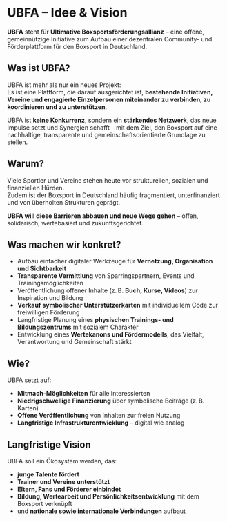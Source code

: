 # UBFA – Idee & Vision

**UBFA** steht für **Ultimative Boxsportsförderungsallianz** – eine offene, gemeinnützige Initiative zum Aufbau einer dezentralen Community- und Förderplattform für den Boxsport in Deutschland.

## Was ist UBFA?

UBFA ist mehr als nur ein neues Projekt:  
Es ist eine Plattform, die darauf ausgerichtet ist, **bestehende Initiativen, Vereine und engagierte Einzelpersonen miteinander zu verbinden, zu koordinieren und zu unterstützen**.

UBFA ist **keine Konkurrenz**, sondern ein **stärkendes Netzwerk**, das neue Impulse setzt und Synergien schafft – mit dem Ziel, den Boxsport auf eine nachhaltige, transparente und gemeinschaftsorientierte Grundlage zu stellen.

## Warum?

Viele Sportler und Vereine stehen heute vor strukturellen, sozialen und finanziellen Hürden.  
Zudem ist der Boxsport in Deutschland häufig fragmentiert, unterfinanziert und von überholten Strukturen geprägt.  

**UBFA will diese Barrieren abbauen und neue Wege gehen** – offen, solidarisch, wertebasiert und zukunftsgerichtet.

## Was machen wir konkret?

- Aufbau einfacher digitaler Werkzeuge für **Vernetzung, Organisation und Sichtbarkeit**  
- **Transparente Vermittlung** von Sparringspartnern, Events und Trainingsmöglichkeiten  
- Veröffentlichung offener Inhalte (z. B. **Buch, Kurse, Videos**) zur Inspiration und Bildung  
- **Verkauf symbolischer Unterstützerkarten** mit individuellem Code zur freiwilligen Förderung  
- Langfristige Planung eines **physischen Trainings- und Bildungszentrums** mit sozialem Charakter  
- Entwicklung eines **Wertekanons und Fördermodells**, das Vielfalt, Verantwortung und Gemeinschaft stärkt

## Wie?

UBFA setzt auf:

- **Mitmach-Möglichkeiten** für alle Interessierten  
- **Niedrigschwellige Finanzierung** über symbolische Beiträge (z. B. Karten)  
- **Offene Veröffentlichung** von Inhalten zur freien Nutzung  
- **Langfristige Infrastrukturentwicklung** – digital wie analog

## Langfristige Vision

UBFA soll ein Ökosystem werden, das:

- **junge Talente fördert**  
- **Trainer und Vereine unterstützt**  
- **Eltern, Fans und Förderer einbindet**  
- **Bildung, Wertearbeit und Persönlichkeitsentwicklung** mit dem Boxsport verknüpft  
- und **nationale sowie internationale Verbindungen** aufbaut

